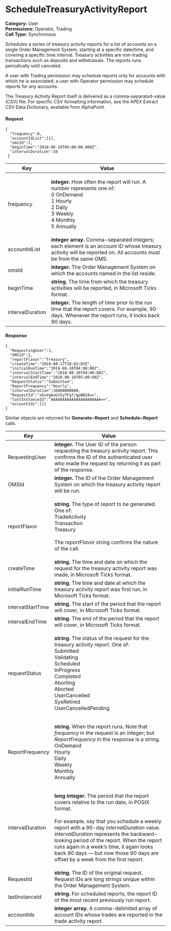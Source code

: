 # ScheduleTreasuryActivityReport

**Category:** User\
**Permissions:** Operator, Trading\
**Call Type:** Synchronous

Schedules a series of treasury activity reports for a list of accounts on a single Order Management System, starting at a specific date/time, and covering a specific time interval. Treasury activities are non-trading transactions such as deposits and withdrawals. The reports runs periodically until canceled.

A user with Trading permission may schedule reports only for accounts with which he is associated; a user with Operator permission may schedule reports for any accounts.

The Treasury Activity Report itself is delivered as a comma-separated-value (CSV) file. For specific CSV formatting information, see the APEX Extract CSV Data Dictionary, available from AlphaPoint.

#### Request <a href="#request" id="request"></a>

```
{
  "frequency":0,
  "accountIdList":[1],
  "omsId":1,
  "beginTime":"2018-08-10T04:00:00.000Z",
  "intervalDuration":10
 }

```

| Key              | Value                                                                                                                                                                   |
| ---------------- | ----------------------------------------------------------------------------------------------------------------------------------------------------------------------- |
| frequency        | <p><strong>integer.</strong> How often the report will run. A number represents one of:<br>0 OnDemand<br>1 Hourly<br>2 Daily<br>3 Weekly<br>4 Monthly<br>5 Annually</p> |
| accountIdList    | **integer array.** Comma-separated integers; each element is an account ID whose treasury activity will be reported on. All accounts must be from the same OMS.         |
| omsId            | **integer.** The Order Management System on which the accounts named in the list reside.                                                                                |
| beginTime        | **string.** The time from which the treasury activities will be reported, in Microsoft Ticks format.                                                                    |
| intervalDuration | **integer.** The length of time prior to the run time that the report covers. For example, 90 days. Whenever the report runs, it looks back 90 days.                    |

#### Response <a href="#response" id="response"></a>

```
{
  "RequestingUser":1,
  "OMSId":1,
  "reportFlavor":"Treasury",
  "createTime":"2018-08-17T18:02:03Z",
  "initialRunTime":"2018-08-10T04:00:00Z",
  "intervalStartTime":"2018-08-10T04:00:00Z",
  "intervalEndTime":"2018-08-10T05:00:00Z",
  "RequestStatus":"Submitted",
  "ReportFrequency":"Hourly",
  "intervalDuration":36000000000,
  "RequestId":"xbsVgAuUcEyTFgf/gpWB2A==",
  "lastInstanceId":"AAAAAAAAAAAAAAAAAAAAAA==",
  "accountIds":[1]
}
```

Similar objects are returned for **Generate\~Report** and **Schedule\~Report** calls.

| Key               | Value                                                                                                                                                                                                                                                                                                                                                                                                                                                    |
| ----------------- | -------------------------------------------------------------------------------------------------------------------------------------------------------------------------------------------------------------------------------------------------------------------------------------------------------------------------------------------------------------------------------------------------------------------------------------------------------- |
| RequestingUser    | **integer.** The User ID of the person requesting the treasury activity report. This confirms the ID of the authenticated user who made the request by returning it as part of the response.                                                                                                                                                                                                                                                             |
| OMSId             | **integer.** The ID of the Order Management System on which the treasury activity report will be run.                                                                                                                                                                                                                                                                                                                                                    |
| reportFlavor      | <p><strong>string.</strong> The type of report to be generated. One of:<br>TradeActivity<br>Transaction<br>Treasury<br><br>The <em>reportFlavor</em> string confirms the nature of the call.</p>                                                                                                                                                                                                                                                         |
| createTime        | **string.** The time and date on which the request for the treasury activity report was made, in Microsoft Ticks format.                                                                                                                                                                                                                                                                                                                                 |
| initialRunTime    | **string.** The time and date at which the treasury activity report was first run, in Microsoft Ticks format.                                                                                                                                                                                                                                                                                                                                            |
| intervalStartTime | **string.** The start of the period that the report will cover, in Microsoft Ticks format.                                                                                                                                                                                                                                                                                                                                                               |
| intervalEndTime   | **string.** The end of the period that the report will cover, in Microsoft Ticks format.                                                                                                                                                                                                                                                                                                                                                                 |
| requestStatus     | <p><strong>string.</strong> The status of the request for the treasury activity report. One of:<br>Submitted<br>Validating<br>Scheduled<br>InProgress<br>Completed<br>Aborting<br>Aborted<br>UserCancelled<br>SysRetired<br>UserCancelledPending</p>                                                                                                                                                                                                     |
| ReportFrequency   | <p><strong>string.</strong> When the report runs. Note that <em>frequency</em> in the request is an integer; but <em>ReportFrequency</em> in the response is a string.<br>OnDemand<br>Hourly<br>Daily<br>Weekly<br>Monthly<br>Annually</p>                                                                                                                                                                                                               |
| intervalDuration  | <p><strong>long integer.</strong> The period that the report covers relative to the run date, in POSIX format.<br><br>For example, say that you schedule a weekly report with a 90-day <em>intervalDuration</em> value. <em>intervalDuration</em> represents the backward-looking period of the report. When the report runs again in a week’s time, it again looks back 90 days — but now those 90 days are offset by a week from the first report.</p> |
| RequestId         | **string.** The ID of the original request. Request IDs are long strings unique within the Order Management System.                                                                                                                                                                                                                                                                                                                                      |
| lastInstanceId    | **string.** For scheduled reports, the report ID of the most recent previously run report.                                                                                                                                                                                                                                                                                                                                                               |
| accountIds        | **integer array.** A comma-delimited array of account IDs whose trades are reported in the trade activity report.                                                                                                                                                                                                                                                                                                                                        |
